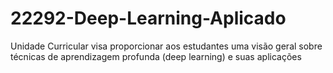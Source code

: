 # 22292-Deep-Learning-Aplicado
Unidade Curricular visa proporcionar aos estudantes uma visão geral sobre técnicas de aprendizagem profunda (deep learning) e suas aplicações
